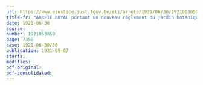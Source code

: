```yaml
---
url: https://www.ejustice.just.fgov.be/eli/arrete/1921/06/30/1921063050/justel
title-fr: "ARRETE ROYAL portant un nouveau règlement du jardin botanique de l'Etat"
date: 1921-06-30
source:
number: 1921063050
page: 7350
case: 1921-06-30/30
publication: 1921-09-07
starts:
modifies:
pdf-original:
pdf-consolidated:
---
```



